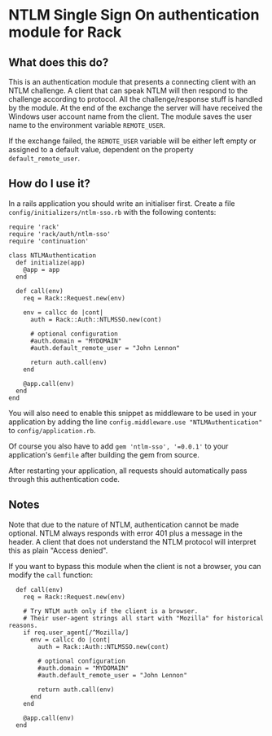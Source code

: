 # NTLM Single Sign On authentication module for Rack

## What does this do?

This is an authentication module that presents a connecting client with an NTLM
challenge. A client that can speak NTLM will then respond to the challenge
according to protocol. All the challenge/response stuff is handled by the
module. At the end of the exchange the server will have received the Windows
user account name from the client. The module saves the user name to the
environment variable `REMOTE_USER`.

If the exchange failed, the `REMOTE_USER` variable will be either left empty or
assigned to a default value, dependent on the property `default_remote_user`.


## How do I use it?

In a rails application you should write an initialiser first. Create a file `config/initializers/ntlm-sso.rb` with the following contents:

~~~
require 'rack'
require 'rack/auth/ntlm-sso'
require 'continuation'

class NTLMAuthentication
  def initialize(app)
    @app = app
  end

  def call(env)
    req = Rack::Request.new(env)

    env = callcc do |cont|
      auth = Rack::Auth::NTLMSSO.new(cont)

      # optional configuration
      #auth.domain = "MYDOMAIN"
      #auth.default_remote_user = "John Lennon"

      return auth.call(env)
    end

    @app.call(env)
  end
end
~~~

You will also need to enable this snippet as middleware to be used in your
application by adding the line `config.middleware.use "NTLMAuthentication"` to
`config/application.rb`.

Of course you also have to add `gem 'ntlm-sso', '=0.0.1'` to your application's
`Gemfile` after building the gem from source.

After restarting your application, all requests should automatically pass
through this authentication code.


## Notes

Note that due to the nature of NTLM, authentication cannot be made optional.
NTLM always responds with error 401 plus a message in the header. A client that
does not understand the NTLM protocol will interpret this as plain "Access
denied".

If you want to bypass this module when the client is not a browser, you can
modify the `call` function:

~~~
  def call(env)
    req = Rack::Request.new(env)

    # Try NTLM auth only if the client is a browser.
    # Their user-agent strings all start with "Mozilla" for historical reasons.
    if req.user_agent[/^Mozilla/]
      env = callcc do |cont|
        auth = Rack::Auth::NTLMSSO.new(cont)

        # optional configuration
        #auth.domain = "MYDOMAIN"
        #auth.default_remote_user = "John Lennon"

        return auth.call(env)
      end
    end

    @app.call(env)
  end
~~~
